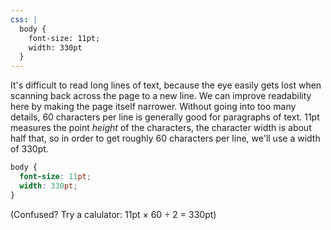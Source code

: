 ```yaml
---
css: |
  body {
    font-size: 11pt;
    width: 330pt
  }
---
```


It's difficult to read long lines of text, because the eye easily gets lost when scanning back across the page to a new line. We can improve readability here by making the page itself narrower. Without going into too many details, 60 characters per line is generally good for paragraphs of text. 11pt measures the point <em>height</em> of the characters, the character width is about half that, so in order to get roughly 60 characters per line, we'll use a width of 330pt.

```css
body {
  font-size: 11pt;
  width: 330pt;
}
```

(Confused? Try a calulator: 11pt &times; 60 &divide; 2 = 330pt)
